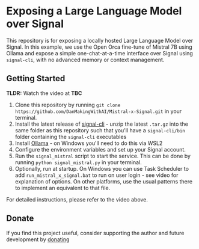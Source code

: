 # Exposing a Large Language Model over Signal

This repository is for exposing a locally hosted Large Language Model over Signal. In this example, we use the Open Orca fine-tune of Mistral 7B using Ollama and expose a simple one-chat-at-a-time interface over Signal using `signal-cli`, with no advanced memory or context management.


## Getting Started

**TLDR:** Watch the video at **TBC**

1. Clone this repository by running `git clone https://github.com/DanMakingWithAI/Mistral-x-Signal.git` in your terminal.
2. Install the latest release of [signal-cli](https://github.com/AsamK/signal-cli) - unzip the latest `.tar.gz` into the same folder as this repository such that you'll have a `signal-cli/bin` folder containing the `signal-cli` executables
3. Install [Ollama](https://github.com/jmorganca/ollama) - on Windows you'll need to do this via WSL2
3. Configure the environment variables and set up your Signal account.
4. Run the `signal_mistral` script to start the service. This can be done by running `python signal_mistral.py` in your terminal.
5. Optionally, run at startup. On Windows you can use Task Scheduler to add `run_mistral_x_signal.bat` to run on user login - see video for explanation of options. On other platforms, use the usual patterns there to implement an equivalent to that file.

For detailed instructions, please refer to the video above.


## Donate

If you find this project useful, consider supporting the author and future development by [donating](https://ko-fi.com/DanMakingWithAI)
